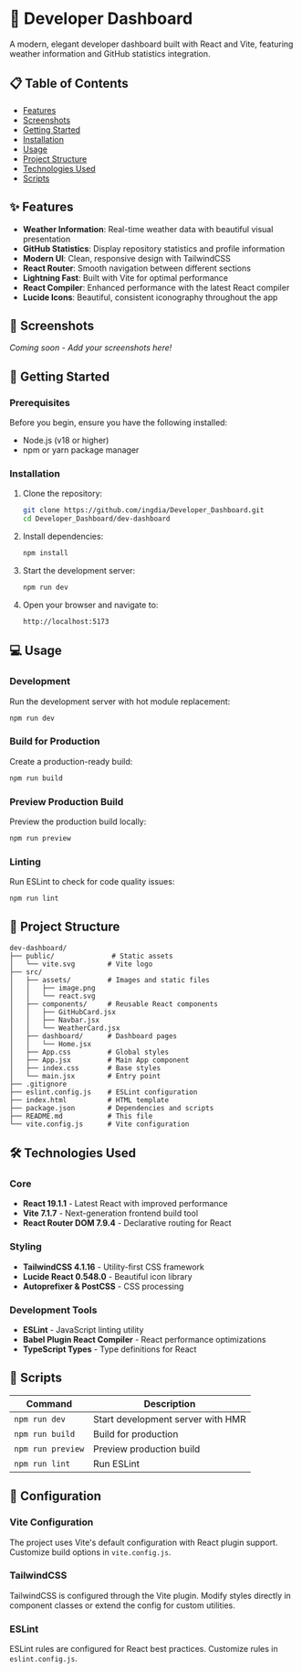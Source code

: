 # 🌟 Developer Dashboard

A modern, elegant developer dashboard built with React and Vite, featuring weather information and GitHub statistics integration.



## 📋 Table of Contents

- [Features](#features)
- [Screenshots](#screenshots)
- [Getting Started](#getting-started)
- [Installation](#installation)
- [Usage](#usage)
- [Project Structure](#project-structure)
- [Technologies Used](#technologies-used)
- [Scripts](#scripts)


## ✨ Features

- **Weather Information**: Real-time weather data with beautiful visual presentation
- **GitHub Statistics**: Display repository statistics and profile information
- **Modern UI**: Clean, responsive design with TailwindCSS
- **React Router**: Smooth navigation between different sections
- **Lightning Fast**: Built with Vite for optimal performance
- **React Compiler**: Enhanced performance with the latest React compiler
- **Lucide Icons**: Beautiful, consistent iconography throughout the app

## 📸 Screenshots

_Coming soon - Add your screenshots here!_

## 🚀 Getting Started

### Prerequisites

Before you begin, ensure you have the following installed:
- Node.js (v18 or higher)
- npm or yarn package manager

### Installation

1. Clone the repository:
   ```bash
   git clone https://github.com/ingdia/Developer_Dashboard.git
   cd Developer_Dashboard/dev-dashboard
   ```

2. Install dependencies:
   ```bash
   npm install
   ```

3. Start the development server:
   ```bash
   npm run dev
   ```

4. Open your browser and navigate to:
   ```
   http://localhost:5173
   ```

## 💻 Usage

### Development

Run the development server with hot module replacement:

```bash
npm run dev
```

### Build for Production

Create a production-ready build:

```bash
npm run build
```

### Preview Production Build

Preview the production build locally:

```bash
npm run preview
```

### Linting

Run ESLint to check for code quality issues:

```bash
npm run lint
```

## 📁 Project Structure

```
dev-dashboard/
├── public/              # Static assets
│   └── vite.svg        # Vite logo
├── src/
│   ├── assets/         # Images and static files
│   │   ├── image.png
│   │   └── react.svg
│   ├── components/     # Reusable React components
│   │   ├── GitHubCard.jsx
│   │   ├── Navbar.jsx
│   │   └── WeatherCard.jsx
│   ├── dashboard/      # Dashboard pages
│   │   └── Home.jsx
│   ├── App.css         # Global styles
│   ├── App.jsx         # Main App component
│   ├── index.css       # Base styles
│   └── main.jsx        # Entry point
├── .gitignore
├── eslint.config.js    # ESLint configuration
├── index.html          # HTML template
├── package.json        # Dependencies and scripts
├── README.md           # This file
└── vite.config.js      # Vite configuration
```

## 🛠 Technologies Used

### Core

- **React 19.1.1** - Latest React with improved performance
- **Vite 7.1.7** - Next-generation frontend build tool
- **React Router DOM 7.9.4** - Declarative routing for React

### Styling

- **TailwindCSS 4.1.16** - Utility-first CSS framework
- **Lucide React 0.548.0** - Beautiful icon library
- **Autoprefixer & PostCSS** - CSS processing

### Development Tools

- **ESLint** - JavaScript linting utility
- **Babel Plugin React Compiler** - React performance optimizations
- **TypeScript Types** - Type definitions for React

## 📝 Scripts

| Command | Description |
|---------|-------------|
| `npm run dev` | Start development server with HMR |
| `npm run build` | Build for production |
| `npm run preview` | Preview production build |
| `npm run lint` | Run ESLint |

## 🔧 Configuration

### Vite Configuration

The project uses Vite's default configuration with React plugin support. Customize build options in `vite.config.js`.

### TailwindCSS

TailwindCSS is configured through the Vite plugin. Modify styles directly in component classes or extend the config for custom utilities.

### ESLint

ESLint rules are configured for React best practices. Customize rules in `eslint.config.js`.


